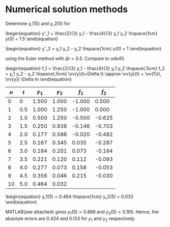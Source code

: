 # Numerical solution methods
Determine y_1(5) and y_2(5) for 

\begin{equation}
y'_1 = \frac{2}{3} y_1 - \frac{4}{3} y_1 y_2 \hspace{1cm} y(0) = 1.5
\end{equation}

\begin{equation}
y'_2 = y_1 y_2 - y_2 \hspace{1cm} y(0) = 1 
\end{equation}

using the Euler method with $\Delta t = 0.5$. Compare to ode45.

\begin{equation}
f_1 = \frac{2}{3} y_1 - \frac{4}{3} y_1 y_2 \hspace{.5cm} f_2 = y_1 y_2 - y_2 \hspace{.5cm} \vv{y}(t+\Delta t) \approx \vv{y}(t) + \vv{f}(t, \vv{y}) \Delta tn
\end{equation}

| $n$ | $t$ | $y_1$ | $y_2$ | $f_1$ | $f_2$ |
|-----|-----|-------|-------|-------|-------|
| 0   | 0   | 1.500 | 1.000 |-1.000 | 0.500 |
| 1   | 0.5 | 1.000 | 1.250 |-1.000 | 0.000 |
| 2   | 1.0 | 0.500 | 1.250 |-0.500 |-0.625 |
| 3   | 1.5 | 0.250 | 0.938 |-0.146 |-0.703 |
| 4   | 2.0 | 0.177 | 0.586 |-0.020 |-0.482 |
| 5   | 2.5 | 0.167 | 0.345 | 0.035 |-0.287 |
| 6   | 3.0 | 0.184 | 0.201 | 0.073 |-0.164 |
| 7   | 3.5 | 0.221 | 0.120 | 0.112 |-0.093 |
| 8   | 4.0 | 0.277 | 0.073 | 0.158 |-0.053 |
| 9   | 4.5 | 0.356 | 0.046 | 0.215 |-0.030 |
| 10  | 5.0 | 0.464 | 0.032 |       |       |

\begin{equation}
y_1(5) = 0.464 \hspace{1cm} y_2(5) = 0.032
\end{equation}

MATLAB(see attached) gives $y_1(5) = 0.888$ and $y_2(5) = 0.165$.
Hence, the absolute errors are 0.424 and 0.133 for $y_1$ and $y_2$ respectively.

